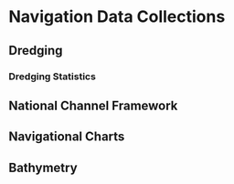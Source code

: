 # Navigation Data Collections

## Dredging

### Dredging Statistics

## National Channel Framework

## Navigational Charts

## Bathymetry